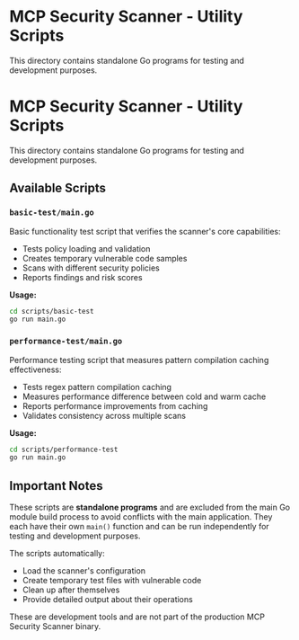 # MCP Security Scanner - Utility Scripts

This directory contains standalone Go programs for testing and development purposes.

# MCP Security Scanner - Utility Scripts

This directory contains standalone Go programs for testing and development purposes.

## Available Scripts

### `basic-test/main.go`
Basic functionality test script that verifies the scanner's core capabilities:
- Tests policy loading and validation
- Creates temporary vulnerable code samples
- Scans with different security policies
- Reports findings and risk scores

**Usage:**
```bash
cd scripts/basic-test
go run main.go
```

### `performance-test/main.go`
Performance testing script that measures pattern compilation caching effectiveness:
- Tests regex pattern compilation caching
- Measures performance difference between cold and warm cache
- Reports performance improvements from caching
- Validates consistency across multiple scans

**Usage:**
```bash
cd scripts/performance-test
go run main.go
```

## Important Notes

These scripts are **standalone programs** and are excluded from the main Go module build process to avoid conflicts with the main application. They each have their own `main()` function and can be run independently for testing and development purposes.

The scripts automatically:
- Load the scanner's configuration
- Create temporary test files with vulnerable code
- Clean up after themselves
- Provide detailed output about their operations

These are development tools and are not part of the production MCP Security Scanner binary.
